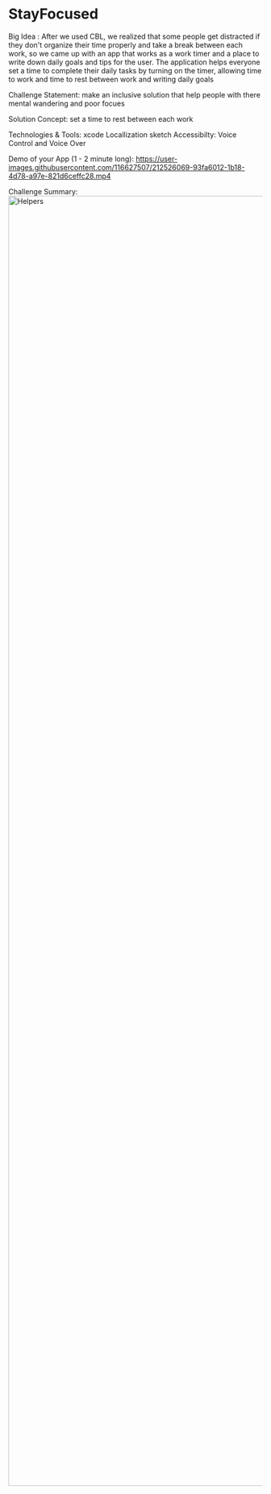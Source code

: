 # StayFocused

Big Idea :
After we used CBL, we realized that some people get distracted if they don't organize their time properly and take a break between each work, so we came up with an app that works as a work timer and a place to write down daily goals and tips for the user. The application helps everyone set a time to complete their daily tasks by turning on the timer, allowing time to work and time to rest between work and writing daily goals

Challenge Statement:
make an inclusive solution that help people with there mental wandering and poor focues

Solution Concept:
set a time to rest between each work

Technologies & Tools:
xcode
Locallization
sketch
Accessibilty: Voice Control and Voice Over

Demo of your App (1 - 2 minute long):
https://user-images.githubusercontent.com/116627507/212526069-93fa6012-1b18-4d78-a97e-821d6ceffc28.mp4

 Challenge Summary:
<img width="2560" alt="Helpers" src="https://user-images.githubusercontent.com/116627507/212492619-ca1a23ab-2e45-4084-b5e0-397a213ed9d4.png">
